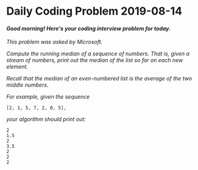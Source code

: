 # Daily Coding Problem 2019-08-14

####  _Good morning! Here's your coding interview problem for today._

_This problem was asked by Microsoft._

_Compute the running median of a sequence of numbers. That is, given a stream of numbers, print out the median of the list so far on each new element._

_Recall that the median of an even-numbered list is the average of the two middle numbers._

_For example, given the sequence_

    [2, 1, 5, 7, 2, 0, 5],

_your algorithm should print out:_

    2
    1.5
    2
    3.5
    2
    2
    2
